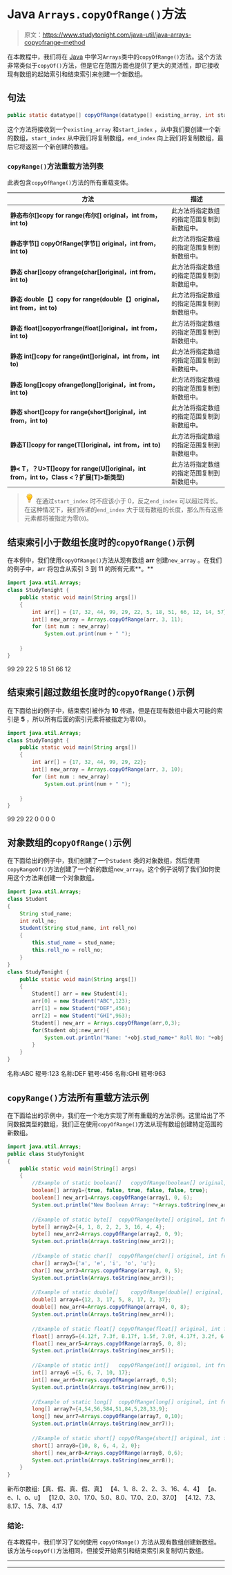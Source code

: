 # Java `Arrays.copyOfRange()`方法

> 原文：<https://www.studytonight.com/java-util/java-arrays-copyofrange-method>

在本教程中，我们将在 [Java](https://www.studytonight.com/java/) 中学习`Arrays`类中的`copyOfRange()`方法。这个方法非常类似于`copyOf()`方法，但是它在范围方面也提供了更大的灵活性，即它接收现有数组的起始索引和结束索引来创建一个新数组。

## 句法

```java
public static datatype[] copyOfRange(datatype[] existing_array, int start_index, int end_index)
```

这个方法将接收到一个`existing_array` 和`start_index` ，从中我们要创建一个新的数组，`start_index` 从中我们将复制数组，`end_index` 向上我们将复制数组，最后它将返回一个新创建的数组。

### `copyRange()`方法重载方法列表

此表包含`copyOfRange()`方法的所有重载变体。

| 方法 | 描述 |
| --- | --- |
| **静态布尔[]copy for range(布尔[] original，int from，int to)** | 此方法将指定数组的指定范围复制到新数组中。 |
| **静态字节[] copyOfRange(字节[] original，int from，int to)** | 此方法将指定数组的指定范围复制到新数组中。 |
| **静态 char[]copy ofrange(char[]original，int from，int to)** | 此方法将指定数组的指定范围复制到新数组中。 |
| **静态 double【】copy for range(double【】original，int from，int to)** | 此方法将指定数组的指定范围复制到新数组中。 |
| **静态 float[]copyorfrange(float[]original，int from，int to)** | 此方法将指定数组的指定范围复制到新数组中。 |
| **静态 int[]copy for range(int[]original，int from，int to)** | 此方法将指定数组的指定范围复制到新数组中。 |
| **静态 long[]copy ofrange(long[]original，int from，int to)** | 此方法将指定数组的指定范围复制到新数组中。 |
| **静态 short[]copy for range(short[]original，int from，int to)** | 此方法将指定数组的指定范围复制到新数组中。 |
| **静态<T>T[]copy for range(T[]original，int from，int to)** | 此方法将指定数组的指定范围复制到新数组中。 |
| **静< T，？U>T[]copy for range(U[]original，int from，int to，Class <？扩展[T]>新类型)** | 此方法将指定数组的指定范围复制到新数组中。 |

> ![enlightened](img/bcefbc0bebd753ed2a05f55c0b74d9f0.png "enlightened") 在通过`start_index` 时不应该小于 0，反之`end_index` 可以超过阵长。在这种情况下，我们传递的`end_index` 大于现有数组的长度，那么所有这些元素都将被指定为零(`0`)。

## 结束索引小于数组长度时的`copyOfRange()`示例

在本例中，我们使用`copyOfRange()`方法从现有数组 **arr** 创建`new_array` 。在我们的例子中，arr 将包含从索引 3 到 11 的所有元素**。**

```java
import java.util.Arrays; 
class StudyTonight { 
	public static void main(String args[]) 
	{ 
		int arr[] = {17, 32, 44, 99, 29, 22, 5, 18, 51, 66, 12, 14, 57}; 
		int[] new_array = Arrays.copyOfRange(arr, 3, 11); 
		for (int num : new_array) 
			System.out.print(num + " "); 

	} 
} 
```

99 29 22 5 18 51 66 12

## 结束索引超过数组长度时的`copyOfRange()`示例

在下面给出的例子中，结束索引被作为 **10** 传递，但是在现有数组中最大可能的索引是 **5** ，所以所有后面的索引元素将被指定为零(0)。

```java
import java.util.Arrays; 
class StudyTonight { 
	public static void main(String args[]) 
	{ 
		int arr[] = {17, 32, 44, 99, 29, 22}; 
		int[] new_array = Arrays.copyOfRange(arr, 3, 10); 
		for (int num : new_array) 
			System.out.print(num + " "); 

	} 
} 
```

99 29 22 0 0 0 0

## 对象数组的`copyOfRange()`示例

在下面给出的例子中，我们创建了一个`Student` 类的对象数组，然后使用 `copyRangeOf()`方法创建了一个新的数组`new_array`。这个例子说明了我们如何使用这个方法来创建一个对象数组。

```java
import java.util.Arrays;
class Student
{
	String stud_name;
	int roll_no;
	Student(String stud_name, int roll_no)
	{
		this.stud_name = stud_name;
		this.roll_no = roll_no;
	}
}
class StudyTonight { 
	public static void main(String args[]) 
	{ 
		Student[] arr = new Student[4];		
		arr[0] = new Student("ABC",123);
		arr[1] = new Student("DEF",456);
		arr[2] = new Student("GHI",963);		
		Student[] new_arr = Arrays.copyOfRange(arr,0,3);
		for(Student obj:new_arr){
			System.out.println("Name: "+obj.stud_name+" Roll No: "+obj.roll_no);
		}
	} 
} 
```

名称:ABC 辊号:123
名称:DEF 辊号:456
名称:GHI 辊号:963

## `copyRange()`方法所有重载方法示例

在下面给出的示例中，我们在一个地方实现了所有重载的方法示例。这里给出了不同数据类型的数组，我们正在使用`copyOfRange()`方法从现有数组创建特定范围的新数组。

```java
import java.util.Arrays;
public class StudyTonight 
{
	public static void main(String[] args) 
	{
		//Example of static boolean[]	copyOfRange(boolean[] original, int from, int to)
		boolean[] array1={true, false, true, false, false, true};
		boolean[] new_arr1=Arrays.copyOfRange(array1, 0, 6);
		System.out.println("New Boolean Array: "+Arrays.toString(new_arr1));

		//Example of static byte[]	copyOfRange(byte[] original, int from, int to)
		byte[] array2={4, 1, 8, 2, 2, 3, 16, 4, 4};
		byte[] new_arr2=Arrays.copyOfRange(array2, 0, 9);
		System.out.println(Arrays.toString(new_arr2));

		//Example of static char[]	copyOfRange(char[] original, int from, int to)
		char[] array3={'a', 'e', 'i', 'o', 'u'};
		char[] new_arr3=Arrays.copyOfRange(array3, 0, 5);
		System.out.println(Arrays.toString(new_arr3));

		//Example of static double[]	copyOfRange(double[] original, int from, int to)
		double[] array4={12, 3, 17, 5, 8, 17, 2, 37};
		double[] new_arr4=Arrays.copyOfRange(array4, 0, 8);
		System.out.println(Arrays.toString(new_arr4));

		//Example of static float[]	copyOfRange(float[] original, int from, int to)
		float[] array5={4.12f, 7.3f, 8.17f, 1.5f, 7.8f, 4.17f, 3.2f, 6.37f};
		float[] new_arr5=Arrays.copyOfRange(array5, 0, 8);
		System.out.println(Arrays.toString(new_arr5));

		//Example of static int[]	copyOfRange(int[] original, int from, int to)
		int[] array6 ={5, 6, 7, 10, 17};		
		int[] new_arr6=Arrays.copyOfRange(array6, 0,5);
		System.out.println(Arrays.toString(new_arr6));

		//Example of static long[]	copyOfRange(long[] original, int from, int to)
		long[] array7={4,54,56,584,51,84,5,28,33,9};
		long[] new_arr7=Arrays.copyOfRange(array7, 0,10);
		System.out.println(Arrays.toString(new_arr7));

		//Example of static short[]	copyOfRange(short[] original, int from, int to)
		short[] array8={10, 8, 6, 4, 2, 0};
		short[] new_arr8=Arrays.copyOfRange(array8, 0,6);
		System.out.println(Arrays.toString(new_arr8));
	}
}
```

新布尔数组:【真、假、真、假、真】
【4、1、8、2、2、3、16、4、4】
【a、e、I、o、u】
【12.0、3.0、17.0、5.0、8.0、17.0、2.0、37.0】
【4.12、7.3、8.17、1.5、7.8、4.17

### 结论:

在本教程中，我们学习了如何使用 `copyOfRange()` 方法从现有数组创建新数组。该方法与`copyOf()`方法相同，但接受开始索引和结束索引来复制切片数组。

* * *

* * ***